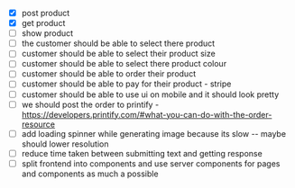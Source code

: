 - [x] post product
- [x] get product 
- [ ] show product 
- [ ] the customer should be able to select there product
- [ ] customer should be able to select their product size
- [ ] customer should be able to select there product colour
- [ ] customer should be able to order their product 
- [ ] customer should be able to pay for their product - stripe 
- [ ] customer should be able to use ui on mobile and it should look pretty
- [ ] we should post the order to printify - https://developers.printify.com/#what-you-can-do-with-the-order-resource
- [ ] add loading spinner while generating image because its slow -- maybe should lower resolution
- [ ] reduce time taken between submitting text and getting response
- [ ] split frontend into components and use server components for pages and components as much a possible 